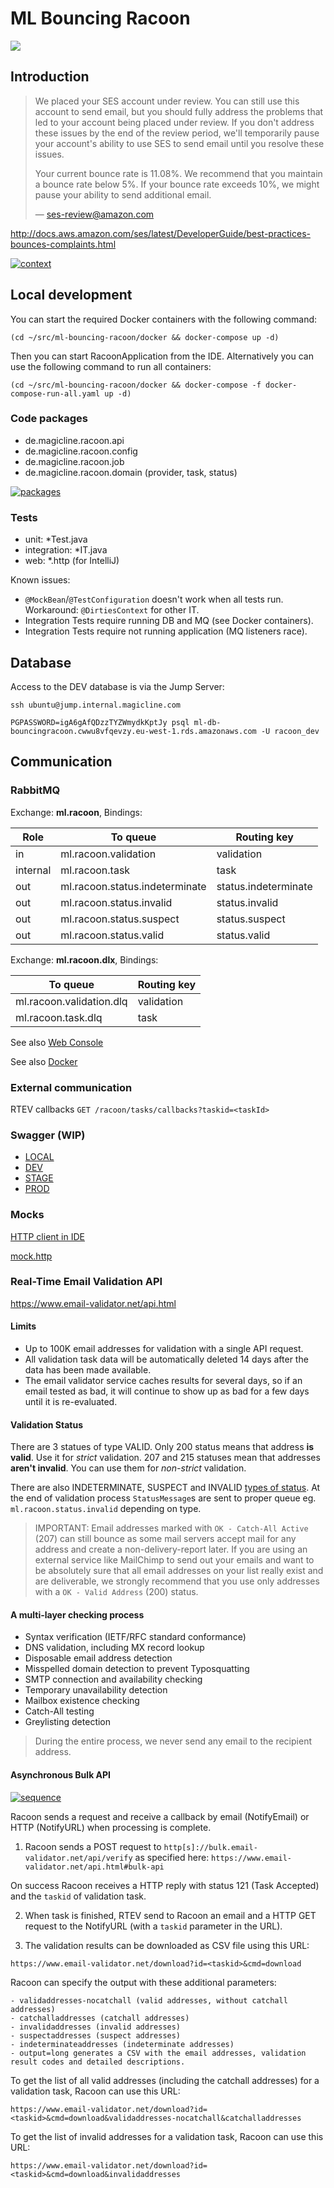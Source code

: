# ML Bouncing Racoon

![](logo.png)

## Introduction

> We placed your SES account under review. 
> You can still use this account to send email, 
> but you should fully address the problems that led to your account being placed under review. 
> If you don't address these issues by the end of the review period, 
> we'll temporarily pause your account's ability to use SES to send email until you resolve these issues.
> 
> Your current bounce rate is 11.08%. 
> We recommend that you maintain a bounce rate below 5%. 
> If your bounce rate exceeds 10%, we might pause your ability to send additional email.
>
> — ses-review@amazon.com

http://docs.aws.amazon.com/ses/latest/DeveloperGuide/best-practices-bounces-complaints.html

[![context](doc/context.png)](doc/context.plantuml)

## Local development

You can start the required Docker containers with the following command:

`(cd ~/src/ml-bouncing-racoon/docker && docker-compose up -d)`

Then you can start RacoonApplication from the IDE.
Alternatively you can use the following command to run all containers:

`(cd ~/src/ml-bouncing-racoon/docker && docker-compose -f docker-compose-run-all.yaml up -d)`

### Code packages

* de.magicline.racoon.api
* de.magicline.racoon.config
* de.magicline.racoon.job
* de.magicline.racoon.domain (provider, task, status)

[![packages](doc/packages.png)](doc/packages.plantuml)

### Tests

* unit: *Test.java
* integration: *IT.java
* web: *.http (for IntelliJ)

Known issues: 

* `@MockBean`/`@TestConfiguration` doesn't work when all tests run. Workaround: `@DirtiesContext` for other IT.
* Integration Tests require running DB and MQ (see Docker containers). 
* Integration Tests require not running application (MQ listeners race). 

## Database

Access to the DEV database is via the Jump Server:

`ssh ubuntu@jump.internal.magicline.com`

`PGPASSWORD=igA6gAfQDzzTYZWmydkKptJy psql ml-db-bouncingracoon.cwwu8vfqevzy.eu-west-1.rds.amazonaws.com -U racoon_dev`

## Communication

### RabbitMQ

Exchange: **ml.racoon**, Bindings:

|Role    |To queue                         |Routing key
|---|---|---	
|in      |ml.racoon.validation             |validation	
|internal|ml.racoon.task                   |task
|out     |ml.racoon.status.indeterminate   |status.indeterminate	
|out     |ml.racoon.status.invalid         |status.invalid	
|out     |ml.racoon.status.suspect         |status.suspect	
|out     |ml.racoon.status.valid           |status.valid

Exchange: **ml.racoon.dlx**, Bindings:

|To queue                  |Routing key
|---|---	
|ml.racoon.validation.dlq  |validation	
|ml.racoon.task.dlq        |task

See also [Web Console](http://localhost:15672)

See also [Docker](/docker/docker-compose.yaml)
### External communication

RTEV callbacks `GET /racoon/tasks/callbacks?taskid=<taskId>`

### Swagger (WIP)
* [LOCAL](http://localhost:8107/swagger-ui.html)
* [DEV](https://bouncing-racoon.dev.magicline.com/swagger-ui.html)
* [STAGE](https://bouncing-racoon.stage.magicline.com/swagger-ui.html)
* [PROD](https://bouncing-racoon.magicline.com/swagger-ui.html)

### Mocks

[HTTP client in IDE](https://www.jetbrains.com/help/idea/http-client-in-product-code-editor.html)

[mock.http](/src/test/http/mock.http)

### Real-Time Email Validation API

https://www.email-validator.net/api.html

#### Limits

* Up to 100K email addresses for validation with a single API request.
* All validation task data will be automatically deleted 14 days after the data has been made available.
* The email validator service caches results for several days, so if an email tested as bad, it will continue to show up as bad for a few days until it is re-evaluated. 

#### Validation Status

There are 3 statues of type VALID.
Only 200 status means that address **is valid**. Use it for *strict* validation.
207 and 215 statuses mean that addresses **aren't invalid**. You can use them for *non-strict* validation.

There are also INDETERMINATE, SUSPECT and INVALID [types of status](https://www.email-validator.net/results.html).
At the end of validation process `StatusMessage`s are sent to proper queue eg. `ml.racoon.status.invalid` depending on type.   

> IMPORTANT: Email addresses marked with `OK - Catch-All Active` (207) 
can still bounce as some mail servers accept mail for any address and create a non-delivery-report later. 
If you are using an external service like MailChimp to send out your emails and want to be absolutely sure 
that all email addresses on your list really exist and are deliverable, 
we strongly recommend that you use only addresses with a `OK - Valid Address` (200) status.

#### A multi-layer checking process

* Syntax verification (IETF/RFC standard conformance)
* DNS validation, including MX record lookup
* Disposable email address detection
* Misspelled domain detection to prevent Typosquatting
* SMTP connection and availability checking
* Temporary unavailability detection
* Mailbox existence checking
* Catch-All testing
* Greylisting detection

> During the entire process, we never send any email to the recipient address.

#### Asynchronous Bulk API

[![sequence](doc/sequence.png)](doc/sequence.plantuml)

Racoon sends a request and receive a callback by email (NotifyEmail) or HTTP (NotifyURL) when processing is complete.

1. Racoon sends a POST request to `http[s]://bulk.email-validator.net/api/verify` 
as specified here: `https://www.email-validator.net/api.html#bulk-api`

On success Racoon receives a HTTP reply with status 121 (Task Accepted)
and the `taskid` of validation task.

2. When task is finished, RTEV send to Racoon an email and a HTTP GET
request to the NotifyURL (with a `taskid` parameter in the URL).

3. The validation results can be downloaded as CSV file using this URL:

`https://www.email-validator.net/download?id=<taskid>&cmd=download`

Racoon can specify the output with these additional parameters:

```
- validaddresses-nocatchall (valid addresses, without catchall addresses)
- catchalladdresses (catchall addresses)
- invalidaddresses (invalid addresses)
- suspectaddresses (suspect addresses)
- indeterminateaddresses (indeterminate addresses)
- output=long generates a CSV with the email addresses, validation result codes and detailed descriptions.
```

To get the list of all valid addresses (including the catchall addresses) for a validation task, Racoon can use this URL:

`https://www.email-validator.net/download?id=<taskid>&cmd=download&validaddresses-nocatchall&catchalladdresses`

To get the list of invalid addresses for a validation task, Racoon can use this URL:

`https://www.email-validator.net/download?id=<taskid>&cmd=download&invalidaddresses`